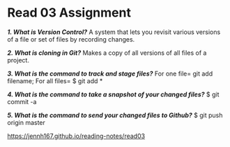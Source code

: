 # Read 03 Assignment

*__1. What is Version Control?__* A system that lets you revisit various versions of a file or set of files by recording changes.

*__2. What is cloning in Git?__* Makes a copy of all versions of all files of a project.

*__3. What is the command to track and stage files?__* For one file= git add filename; For all files= $ git add *

*__4. What is the command to take a snapshot of your changed files?__* $ git commit -a

*__5. What is the command to send your changed files to Github?__* $ git push origin master


https://jennh167.github.io/reading-notes/read03
